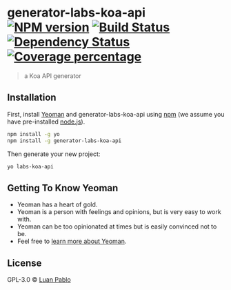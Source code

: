 # generator-labs-koa-api [![NPM version][npm-image]][npm-url] [![Build Status][travis-image]][travis-url] [![Dependency Status][daviddm-image]][daviddm-url] [![Coverage percentage][coveralls-image]][coveralls-url]
> a Koa API generator

## Installation

First, install [Yeoman](http://yeoman.io) and generator-labs-koa-api using [npm](https://www.npmjs.com/) (we assume you have pre-installed [node.js](https://nodejs.org/)).

```bash
npm install -g yo
npm install -g generator-labs-koa-api
```

Then generate your new project:

```bash
yo labs-koa-api
```

## Getting To Know Yeoman

 * Yeoman has a heart of gold.
 * Yeoman is a person with feelings and opinions, but is very easy to work with.
 * Yeoman can be too opinionated at times but is easily convinced not to be.
 * Feel free to [learn more about Yeoman](http://yeoman.io/).

## License

GPL-3.0 © [Luan Pablo]()


[npm-image]: https://badge.fury.io/js/generator-labs-koa-api.svg
[npm-url]: https://npmjs.org/package/generator-labs-koa-api
[travis-image]: https://travis-ci.org/LuanP/generator-labs-koa-api.svg?branch=master
[travis-url]: https://travis-ci.org/LuanP/generator-labs-koa-api
[daviddm-image]: https://david-dm.org/LuanP/generator-labs-koa-api.svg?theme=shields.io
[daviddm-url]: https://david-dm.org/LuanP/generator-labs-koa-api
[coveralls-image]: https://coveralls.io/repos/LuanP/generator-labs-koa-api/badge.svg
[coveralls-url]: https://coveralls.io/r/LuanP/generator-labs-koa-api
